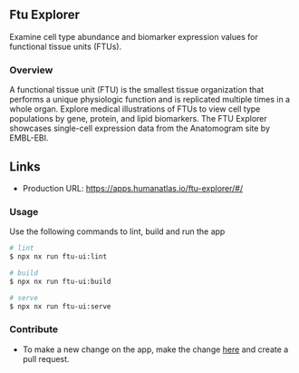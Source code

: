 ## Ftu Explorer

Examine cell type abundance and biomarker expression values for functional tissue units (FTUs).

### Overview

A functional tissue unit (FTU) is the smallest tissue organization that performs a unique physiologic function and is replicated multiple times in a whole organ. Explore medical illustrations of FTUs to view cell type populations by gene, protein, and lipid biomarkers. The FTU Explorer showcases single-cell expression data from the Anatomogram site by EMBL-EBI.

## Links

- Production URL: https://apps.humanatlas.io/ftu-explorer/#/

### Usage

Use the following commands to lint, build and run the app

```sh
# lint
$ npx nx run ftu-ui:lint

# build
$ npx nx run ftu-ui:build

# serve
$ npx nx run ftu-ui:serve
```

### Contribute

- To make a new change on the app, make the change [here](https://github.com/hubmapconsortium/hra-ui/tree/main/apps/ftu-ui) and create a pull request.
